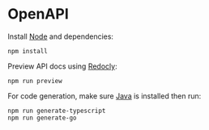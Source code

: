 # OpenAPI

Install [Node](https://github.com/nvm-sh/nvm) and dependencies:

```
npm install
```

Preview API docs using [Redocly](https://redocly.com/docs/cli/quickstart):

```
npm run preview
```

For code generation, make sure [Java](https://sdkman.io/) is installed then run:

```
npm run generate-typescript
npm run generate-go
```
